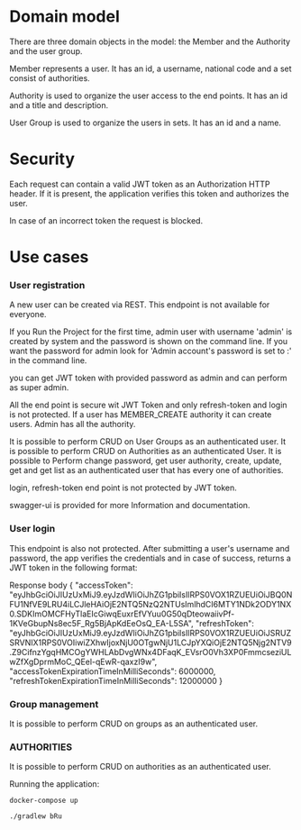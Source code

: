 # Domain model

There are three domain objects in the model: the Member and the Authority and the user group.

Member represents a user. It has an id, a username, national code and a set consist of authorities.

Authority is used to organize the user access to the end points. It has an id and a title and description. 

User Group is used to organize the users in sets. It has an id and a name.

# Security

Each request can contain a valid JWT token as an Authorization HTTP header. If it is present, 
the application verifies this token and authorizes the user.

In case of an incorrect token the request is blocked.

# Use cases

### User registration

A new user can be created via REST. This endpoint is not available for everyone.

If you Run the Project for the first time, admin user with username 'admin' is created by system and
the password is shown on the command line. If you want the password for admin look for 
'Admin account's password is set to :' 
in the command line.

you can get JWT token with provided password as admin and can perform as super admin.

All the end point is secure wit JWT Token and only refresh-token and login is not protected.
If a user has MEMBER_CREATE authority it can create users.
Admin has all the authority.

It is possible to perform CRUD on User Groups as an authenticated user.
It is possible to perform CRUD on Authorities as an authenticated User.
It is possible to Perform change password, get user authority, create, update, 
get and get list as an authenticated user that has every one of authorities.

login, refresh-token end point is not protected by JWT token.

swagger-ui is provided for more Information and documentation.

### User login

This endpoint is also not protected. After submitting a user's username and password, 
the app verifies the credentials and
in case of success, returns a JWT token in the following format:

Response body
{
"accessToken": "eyJhbGciOiJIUzUxMiJ9.eyJzdWIiOiJhZG1pbiIsIlRPS0VOX1RZUEUiOiJBQ0NFU1NfVE9LRU4iLCJleHAiOjE2NTQ5NzQ2NTUsImlhdCI6MTY1NDk2ODY1NX0.SDKImOMCFHyTlaEIcGiwqEuxrEfVYuu0G50qDteowaiivPf-1KVeGbupNs8ec5F_Rg5BjApKdEeOsQ_EA-L5SA",
"refreshToken": "eyJhbGciOiJIUzUxMiJ9.eyJzdWIiOiJhZG1pbiIsIlRPS0VOX1RZUEUiOiJSRUZSRVNIX1RPS0VOIiwiZXhwIjoxNjU0OTgwNjU1LCJpYXQiOjE2NTQ5Njg2NTV9.Z9CifnzYgqHMCOgYWHLAbDvgWNx4DFaqK_EVsrO0Vh3XP0FmmcseziULwZfXgDprmMoC_QEel-qEwR-qaxzI9w",
"accessTokenExpirationTimeInMilliSeconds": 6000000,
"refreshTokenExpirationTimeInMilliSeconds": 12000000
}

### Group management

It is possible to perform CRUD on groups as an authenticated user.

### AUTHORITIES

It is possible to perform CRUD on authorities as an authenticated user.

Running the application:

```docker-compose up```

```./gradlew bRu```
